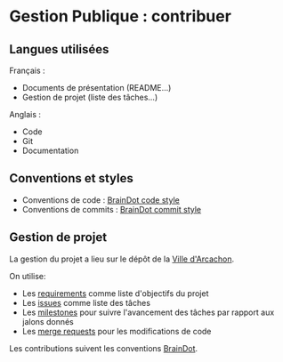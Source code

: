 # Gestion Publique : contribuer

## Langues utilisées

Français :
- Documents de présentation (README…)
- Gestion de projet (liste des tâches…)

Anglais :
- Code
- Git
- Documentation

## Conventions et styles

- Conventions de code : [BrainDot code style](https://gitlab.com/braindot/legal/-/tree/master/coding-style)
- Conventions de commits : [BrainDot commit style](https://gitlab.com/braindot/legal/-/blob/master/coding-style/STYLE_Git.md)

## Gestion de projet

La gestion du projet a lieu sur le dépôt de la [Ville d'Arcachon](https://gitlab.com/arcachon-ville/formulaide).

On utilise:
- Les [requirements](https://gitlab.com/arcachon-ville/formulaide/-/requirements_management/requirements) comme liste d'objectifs du projet
- Les [issues](https://gitlab.com/arcachon-ville/formulaide/-/issues) comme liste des tâches
- Les [milestones](https://gitlab.com/arcachon-ville/formulaide/-/milestones) pour suivre l'avancement des tâches par rapport aux jalons donnés
- Les [merge requests](https://gitlab.com/arcachon-ville/formulaide/-/merge_requests) pour les modifications de code

Les contributions suivent les conventions [BrainDot](https://gitlab.com/braindot/legal/-/blob/master/contrib/CONTRIBUTING.md).
